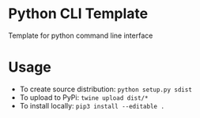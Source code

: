 # Python CLI Template
Template for python command line interface

# Usage
- To create source distribution: `python setup.py sdist`
- To upload to PyPi: `twine upload dist/*`
- To install locally: `pip3 install --editable .`